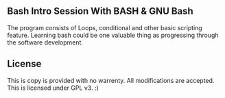 ## Bash Intro Session With BASH & GNU Bash
The program consists of Loops, conditional and other basic 
scripting feature. Learning bash could be one valuable thing as progressing
through the software development.


## License
This is copy is provided with no warrenty. All modifications are accepted.
This is licensed under GPL v3. :)













